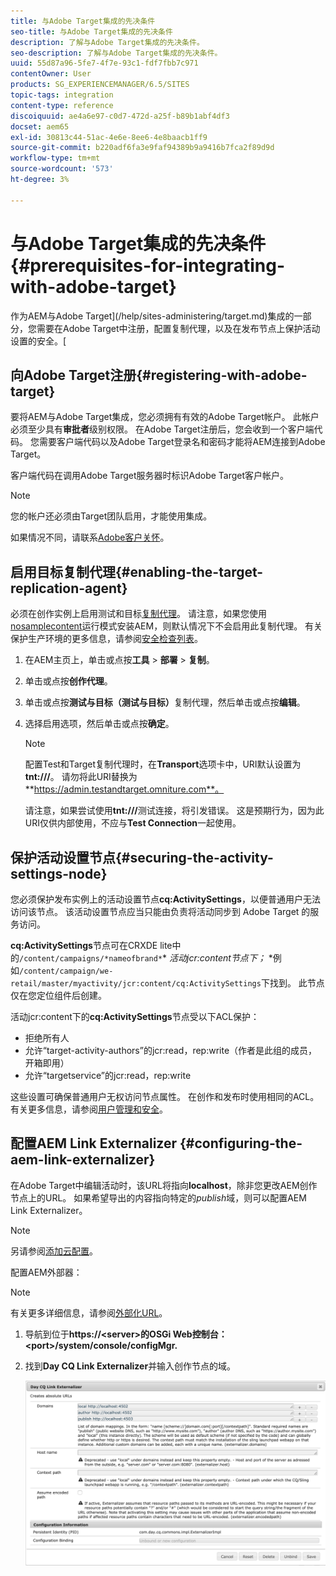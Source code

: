 ```yaml
---
title: 与Adobe Target集成的先决条件
seo-title: 与Adobe Target集成的先决条件
description: 了解与Adobe Target集成的先决条件。
seo-description: 了解与Adobe Target集成的先决条件。
uuid: 55d87a96-5fe7-4f7e-93c1-fdf7fbb7c971
contentOwner: User
products: SG_EXPERIENCEMANAGER/6.5/SITES
topic-tags: integration
content-type: reference
discoiquuid: ae4a6e97-c0d7-472d-a25f-b89b1abf4df3
docset: aem65
exl-id: 30813c44-51ac-4e6e-8ee6-4e8baacb1ff9
source-git-commit: b220adf6fa3e9faf94389b9a9416b7fca2f89d9d
workflow-type: tm+mt
source-wordcount: '573'
ht-degree: 3%

---
```


# 与Adobe Target集成的先决条件{#prerequisites-for-integrating-with-adobe-target}

作为AEM与Adobe Target](/help/sites-administering/target.md)集成的一部分，您需要在Adobe Target中注册，配置复制代理，以及在发布节点上保护活动设置的安全。[

## 向Adobe Target注册{#registering-with-adobe-target}

要将AEM与Adobe Target集成，您必须拥有有效的Adobe Target帐户。 此帐户必须至少具有&#x200B;**审批者**&#x200B;级别权限。 在Adobe Target注册后，您会收到一个客户端代码。 您需要客户端代码以及Adobe Target登录名和密码才能将AEM连接到Adobe Target。

客户端代码在调用Adobe Target服务器时标识Adobe Target客户帐户。

>[!NOTE]
>
>您的帐户还必须由Target团队启用，才能使用集成。
>
>如果情况不同，请联系[Adobe客户关怀](https://docs.adobe.com/content/help/en/target/using/cmp-resources-and-contact-information.html)。

## 启用目标复制代理{#enabling-the-target-replication-agent}

必须在创作实例上启用测试和目标[复制代理](/help/sites-deploying/replication.md)。 请注意，如果您使用[nosamplecontent](/help/sites-deploying/configure-runmodes.md#using-samplecontent-and-nosamplecontent)运行模式安装AEM，则默认情况下不会启用此复制代理。 有关保护生产环境的更多信息，请参阅[安全检查列表](/help/sites-administering/security-checklist.md)。

1. 在AEM主页上，单击或点按&#x200B;**工具** > **部署** > **复制**。
1. 单击或点按&#x200B;**创作代理**。
1. 单击或点按&#x200B;**测试与目标（测试与目标）**&#x200B;复制代理，然后单击或点按&#x200B;**编辑**。
1. 选择启用选项，然后单击或点按&#x200B;**确定**。

   >[!NOTE]
   >
   >配置Test和Target复制代理时，在&#x200B;**Transport**&#x200B;选项卡中，URI默认设置为&#x200B;**tnt:///**。 请勿将此URI替换为&#x200B;**https://admin.testandtarget.omniture.com**。
   >
   >请注意，如果尝试使用&#x200B;**tnt:///**&#x200B;测试连接，将引发错误。 这是预期行为，因为此URI仅供内部使用，不应与&#x200B;**Test Connection**&#x200B;一起使用。

## 保护活动设置节点{#securing-the-activity-settings-node}

您必须保护发布实例上的活动设置节点&#x200B;**cq:ActivitySettings**，以便普通用户无法访问该节点。 该活动设置节点应当只能由负责将活动同步到 Adobe Target 的服务访问。

**cq:ActivitySettings**&#x200B;节点可在CRXDE lite中的`/content/campaigns/*nameofbrand*`* *活动jcr:content节点下；* *例如`/content/campaign/we-retail/master/myactivity/jcr:content/cq:ActivitySettings`下找到。 此节点仅在您定位组件后创建。

活动jcr:content下的&#x200B;**cq:ActivitySettings**&#x200B;节点受以下ACL保护：

* 拒绝所有人
* 允许“target-activity-authors”的jcr:read，rep:write（作者是此组的成员，开箱即用）
* 允许“targetservice”的jcr:read，rep:write

这些设置可确保普通用户无权访问节点属性。 在创作和发布时使用相同的ACL。 有关更多信息，请参阅[用户管理和安全](/help/sites-administering/security.md)。

## 配置AEM Link Externalizer {#configuring-the-aem-link-externalizer}

在Adobe Target中编辑活动时，该URL将指向&#x200B;**localhost**，除非您更改AEM创作节点上的URL。 如果希望导出的内容指向特定的&#x200B;*publish*&#x200B;域，则可以配置AEM Link Externalizer。

>[!NOTE]
>
>另请参阅[添加云配置](/help/sites-administering/experience-fragments-target.md#add-the-cloud-configuration)。

配置AEM外部器：

>[!NOTE]
>
>有关更多详细信息，请参阅[外部化URL](/help/sites-developing/externalizer.md)。

1. 导航到位于&#x200B;**https://&lt;server>的OSGi Web控制台：&lt;port>/system/console/configMgr.**
1. 找到&#x200B;**Day CQ Link Externalizer**&#x200B;并输入创作节点的域。

   ![chlimage_1-120](assets/aem-externalizer-01.png)
